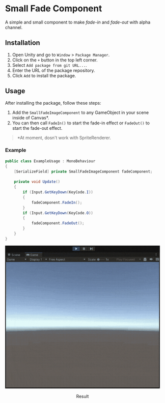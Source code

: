 # Small Fade Component

A simple and small component to make *fade-in* and *fade-out* with alpha channel.

## Installation

1. Open Unity and go to `Window` > `Package Manager`.
2. Click on the `+` button in the top left corner.
3. Select `Add package from git URL...`.
4. Enter the URL of the package repository.
5. Click `Add` to install the package.

## Usage

After installing the package, follow these steps:

1. Add the `SmallFadeImageComponent` to any GameObject in your scene inside of Canvas*.
2. You can then call `FadeIn()` to start the fade-in effect or `FadeOut()` to start the fade-out effect.

> *At moment, dosn't work with SpriteRenderer.

### Example

```csharp
public class ExampleUsage : MonoBehaviour
{
    [SerializeField] private SmallFadeImageComponent fadeComponent;

    private void Update()
    {
        if (Input.GetKeyDown(KeyCode.I))
        {
            fadeComponent.FadeIn();
        }
        if (Input.GetKeyDown(KeyCode.O))
        {
            fadeComponent.FadeOut();
        }
    }
}
```

<p align="center">
  <img src="demonstration.gif" alt="A demonstration of fade-in and fade-out effect in Unity.">
  <p align="center">Result</p>
</p>
